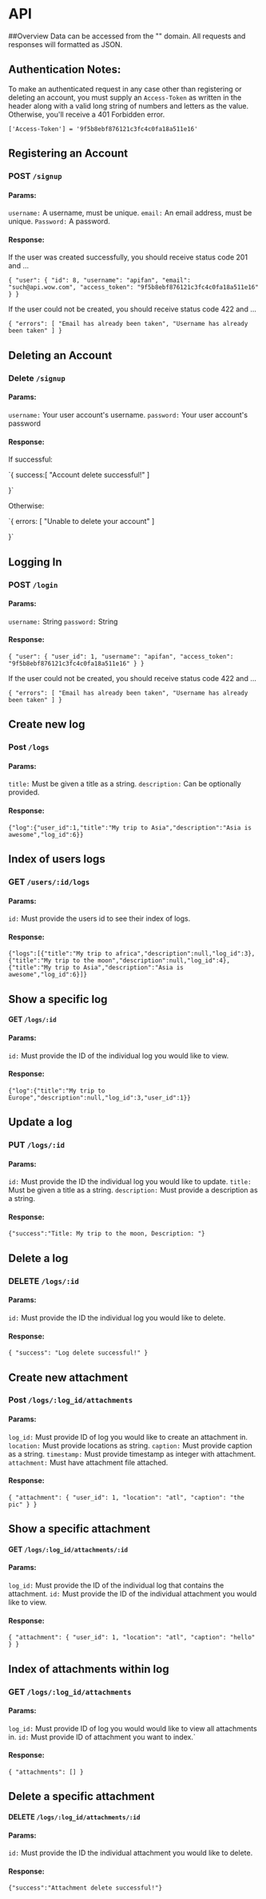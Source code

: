 # API 

##Overview
Data can be accessed from the "" domain. All requests and responses will formatted as JSON.


## Authentication Notes:

To make an authenticated request in any case other than registering
or deleting an account, you must supply an `Access-Token` as written in the header along with a valid long string of numbers and letters as the value. Otherwise, you'll receive a 401 Forbidden error.

`['Access-Token'] = '9f5b8ebf876121c3fc4c0fa18a511e16' `

## Registering an Account

### POST `/signup`
#### Params:
`username:` A username, must be unique. `email:` An email address, must be unique. `Password:` A password.

#### Response:
If the user was created successfully, you should receive status code 201 and ...

`{
    "user": {
        "id": 8,
        "username": "apifan",
        "email": "such@api.wow.com",
        "access_token": "9f5b8ebf876121c3fc4c0fa18a511e16"
    }
}`

If the user could not be created, you should receive status code 422 and ...

`{
    "errors": [
        "Email has already been taken",
        "Username has already been taken"
        ]
}`

## Deleting an Account
### Delete `/signup`

#### Params:

`username:` Your user account's username. `password:` Your user account's password

#### Response:

If successful:

`{
    success:[ 
        "Account delete successful!"
    ]

}`

Otherwise:

`{
    errors: [
        "Unable to delete your account"
    ]

}`

## Logging In
### POST `/login`

#### Params:

`username:` String `password:` String

#### Response:

`{
    "user": {
        "user_id": 1,
        "username": "apifan",
        "access_token": "9f5b8ebf876121c3fc4c0fa18a511e16"
    }
}`

If the user could not be created, you should receive status code 422 and ...

`{
    "errors": [
        "Email has already been taken",
        "Username has already been taken"
    ]
}`



## Create new log
### Post `/logs`

#### Params:

`title:` Must be given a title as a string. `description:` Can be optionally provided.

#### Response:

`{"log":{"user_id":1,"title":"My trip to Asia","description":"Asia is awesome","log_id":6}}`


## Index of users logs 
### GET `/users/:id/logs`

#### Params:

`id:` Must provide the users id to see their index of logs.


#### Response: 

`{"logs":[{"title":"My trip to africa","description":null,"log_id":3},{"title":"My trip to the moon","description":null,"log_id":4},{"title":"My trip to Asia","description":"Asia is awesome","log_id":6}]}`


## Show a specific log 
#### GET `/logs/:id`

#### Params: 

`id:` Must provide the ID of the individual log you would like to view.

#### Response:

`{"log":{"title":"My trip to Europe","description":null,"log_id":3,"user_id":1}}`


## Update a log
### PUT `/logs/:id`

#### Params: 

`id:` Must provide the ID the individual log you would like to update. `title:` Must be given a title as a string. `description:` Must provide a description as a string.

#### Response:

`{"success":"Title: My trip to the moon, Description: "}`


## Delete a log
### DELETE `/logs/:id`

#### Params: 

`id:` Must provide the ID the individual log you would like to delete.

#### Response:

`{
  "success": "Log delete successful!"
}`


## Create new attachment
### Post `/logs/:log_id/attachments`

#### Params:

`log_id:` Must provide ID of log you would like to create an attachment in. `location:` Must provide locations as string. 
`caption:` Must provide caption as a string. 
`timestamp:` Must provide timestamp as integer with attachment. 
`attachment:` Must have attachment file attached. 

#### Response:

`{
  "attachment": {
    "user_id": 1,
    "location": "atl",
    "caption": "the pic"
  }
}`


## Show a specific attachment 
#### GET `/logs/:log_id/attachments/:id`

#### Params: 

`log_id:` Must provide the ID of the individual log that contains the attachment. `id:` Must provide the ID of the individual attachment you would like to view.

#### Response:

`{
  "attachment": {
    "user_id": 1,
    "location": "atl",
    "caption": "hello"
  }
}`


## Index of attachments within log 
### GET `/logs/:log_id/attachments`

#### Params:

`log_id:` Must provide ID of log you would would like to view all attachments in.
`id:` Must provide ID of attachment you want to index.`
#### Response:

`{
  "attachments": []
}`



## Delete a specific attachment 
#### DELETE `/logs/:log_id/attachments/:id`

#### Params: 

`id:` Must provide the ID the individual attachment you would like to delete.

#### Response: 

`{"success":"Attachment delete successful!"}`





















